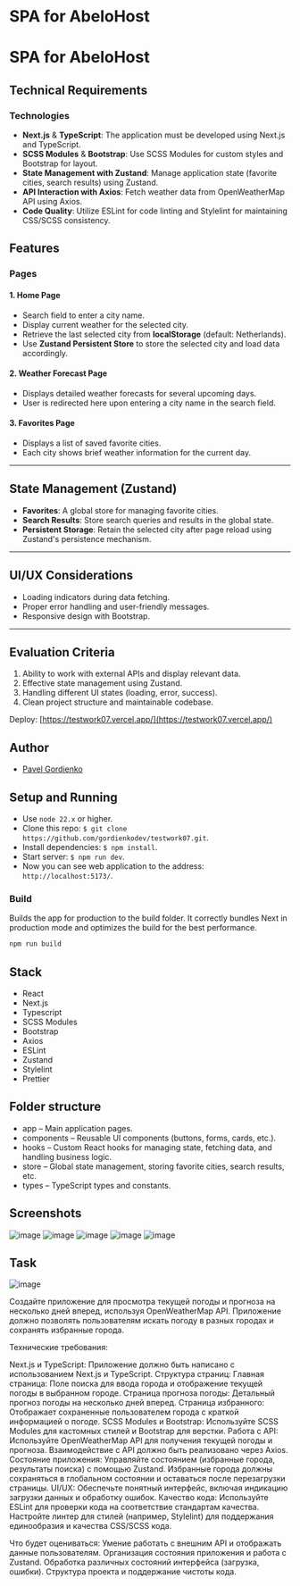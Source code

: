 # SPA for AbeloHost
# SPA for AbeloHost

## Technical Requirements

### Technologies
- **Next.js** & **TypeScript**: The application must be developed using Next.js and TypeScript.
- **SCSS Modules** & **Bootstrap**: Use SCSS Modules for custom styles and Bootstrap for layout.
- **State Management with Zustand**: Manage application state (favorite cities, search results) using Zustand.
- **API Interaction with Axios**: Fetch weather data from OpenWeatherMap API using Axios.
- **Code Quality**: Utilize ESLint for code linting and Stylelint for maintaining CSS/SCSS consistency.



## Features

### Pages
#### 1. Home Page
- Search field to enter a city name.
- Display current weather for the selected city.
- Retrieve the last selected city from **localStorage** (default: Netherlands).
- Use **Zustand Persistent Store** to store the selected city and load data accordingly.

#### 2. Weather Forecast Page
- Displays detailed weather forecasts for several upcoming days.
- User is redirected here upon entering a city name in the search field.

#### 3. Favorites Page
- Displays a list of saved favorite cities.
- Each city shows brief weather information for the current day.

---

## State Management (Zustand)
- **Favorites**: A global store for managing favorite cities.
- **Search Results**: Store search queries and results in the global state.
- **Persistent Storage**: Retain the selected city after page reload using Zustand's persistence mechanism.

---

## UI/UX Considerations
- Loading indicators during data fetching.
- Proper error handling and user-friendly messages.
- Responsive design with Bootstrap.

---

## Evaluation Criteria
1. Ability to work with external APIs and display relevant data.
2. Effective state management using Zustand.
3. Handling different UI states (loading, error, success).
4. Clean project structure and maintainable codebase.




Deploy:  [https://testwork07.vercel.app/](https://testwork07.vercel.app/)

## Author

- [Pavel Gordienko](https://github.com/gordienkodev)

## Setup and Running

- Use `node 22.x` or higher.
- Clone this repo: `$ git clone https://github.com/gordienkodev/testwork07.git`. 
- Install dependencies: `$ npm install`.
- Start server: `$ npm run dev`.
- Now you can see web application to the address: `http://localhost:5173/`.

### Build

Builds the app for production to the build folder. It correctly bundles Next in production mode and optimizes the build for the best performance.

```bash
npm run build
```

## Stack

- React
- Next.js
- Typescript
- SCSS Modules
- Bootstrap
- Axios
- ESLint
- Zustand
- Stylelint
- Prettier
 
## Folder structure

- app – Main application pages.
- components – Reusable UI components (buttons, forms, cards, etc.).
- hooks – Custom React hooks for managing state, fetching data, and handling business logic.
- store – Global state management, storing favorite cities, search results, etc.
- types – TypeScript types and constants.

## Screenshots

![image](https://github.com/user-attachments/assets/ab5b24a9-c479-4580-916c-3265e3018556)
![image](https://github.com/user-attachments/assets/f8cba72a-59d7-4e92-9190-eb90614b7345)
![image](https://github.com/user-attachments/assets/5a8e5b6c-cc95-48c0-b5c8-3dc3dc7f6352)
![image](https://github.com/user-attachments/assets/a1def3b6-93bd-48d8-a98e-a86b5b8ebe34)
![image](https://github.com/user-attachments/assets/936ffc36-1fed-4482-9e26-ee32b2e9512a)


## Task
![image](https://github.com/user-attachments/assets/f254ffc4-b8de-4597-9036-0bec2b10ce9b)





Создайте приложение для просмотра текущей погоды и прогноза на несколько дней вперед, используя OpenWeatherMap API. Приложение должно позволять пользователям искать погоду в разных городах и сохранять избранные города.

Технические требования:

Next.js и TypeScript:
Приложение должно быть написано с использованием Next.js и TypeScript.
Структура страниц:
Главная страница: Поле поиска для ввода города и отображение текущей погоды в выбранном городе.
Страница прогноза погоды: Детальный прогноз погоды на несколько дней вперед.
Страница избранного: Отображает сохраненные пользователем города с краткой информацией о погоде.
SCSS Modules и Bootstrap:
Используйте SCSS Modules для кастомных стилей и Bootstrap для верстки.
Работа с API:
Используйте OpenWeatherMap API для получения текущей погоды и прогноза.
Взаимодействие с API должно быть реализовано через Axios.
Состояние приложения:
Управляйте состоянием (избранные города, результаты поиска) с помощью Zustand.
Избранные города должны сохраняться в глобальном состоянии и оставаться после перезагрузки страницы.
UI/UX:
Обеспечьте понятный интерфейс, включая индикацию загрузки данных и обработку ошибок.
Качество кода:
Используйте ESLint для проверки кода на соответствие стандартам качества.
Настройте линтер для стилей (например, Stylelint) для поддержания единообразия и качества CSS/SCSS кода.
 

Что будет оцениваться:
Умение работать с внешним API и отображать данные пользователям.
Организация состояния приложения и работа с Zustand.
Обработка различных состояний интерфейса (загрузка, ошибки).
Структура проекта и поддержание чистоты кода.
	
	
